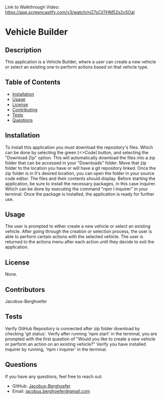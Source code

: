 Link to Walkthrough Video: https://app.screencastify.com/v3/watch/njZ7sCiI7HM52s2v5OaI

# Vehicle Builder
## Description

This application is a Vehicle Builder, where a user can create a new vehicle or select an existing one to perform actions based on that vehicle type.

## Table of Contents

- [Installation](#installation)
- [Usage](#usage)
- [License](#license)
- [Contributing](#contributing)
- [Tests](#tests)
- [Questions](#questions)

## Installation

To install this application you must download the repository's files. Which can be done by selecting the green [<>Code] button, and selecting the "Download Zip" option. This will automatically download the files into a zip folder that can be accessed in your "Downloads" folder. Move that zip folder to the location you have or will have a git repository linked. Once the zip folder is in it's desired location, you can open the folder in your source code editor. The files and their contents should display. Before starting the application, be sure to install the necessary packages, in this case inquirer. Which can be done by executing the command "npm I inquirer" in your terminal. Once the package is installed, the application is ready for further use.

## Usage

The user is prompted to either create a new vehicle or select an existing vehicle. After going through the creation or selection process, the user is able to perform certain actions with the selected vehicle. The user is returned to the actions menu after each action until they decide to exit the application.

## License
None.

## Contributors

Jacobus-Berghoefer

## Tests

Verify GitHub Repository is connected after zip folder download by checking 'git status'.
Verify after running 'npm start' in the terminal, you are prompted with the first question of "Would you like to create a new vehicle or perform an action on an existing vehicle?"
Verify you have installed inquirer by running, 'npm i inquirer' in the terminal.


## Questions

If you have any questions, feel free to reach out:

- GitHub: [Jacobus-Berghoefer](https://github.com/Jacobus-Berghoefer)
- Email: [jacobus.berghoefer@gmail.com](mailto:jacobus.berghoefer@gmail.com)